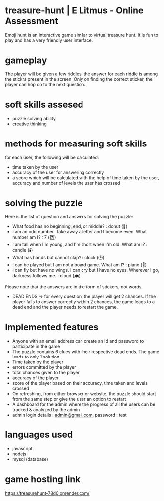 # treasure-hunt | E Litmus - Online Assessment
 
Emoji hunt is an interactive game similar to virtual treasure hunt.
It is fun to play and has a very friendly user interface.

# gameplay

The player will be given a few riddles, the answer for each riddle is among the stickrs present in the screen. Only on finding the correct sticker, the player can hop on to the next question. 

# soft skills assesed
* puzzle solving ability
* creative thinking

# methods for measuring soft skills
for each user, the following will be calculated:
* time taken by the user
* accuracy of the user for answering correctly
* a score which will be calculated with the help of time taken by the user, accuracy and number of levels the user has crossed

# solving the puzzle
Here is the list of question and answers for solving the puzzle:
* What food has no beginning, end, or middle? : donut (🥯)
* I am an odd number. Take away a letter and I become even. What number am I? : 7 (7️⃣)
* I am tall when I'm young, and I'm short when I'm old. What am I? : candle (🕯️)
* What has hands but cannot clap? : clock (🕒)
* I can be played but I am not a board game. What am I? : piano (🎹)
* I can fly but have no wings. I can cry but I have no eyes. Wherever I go, darkness follows me. : cloud (🌧️)

Please note that the answers are in the form of stickers, not words.

* DEAD ENDS -> for every question, the player will get 2 chances. If the player fails to answer correctly within 2 chances, the game leads to a dead end and the player needs to restart the game.

# Implemented features
* Anyone with an email address can create an Id and password to participate in the game
* The puzzle contains 6 clues with their respective dead ends. The game leads to only 1 solution.
* Time taken by the player
* errors committed by the player
* total chances given to the player
* accuracy of the player
* score of the player based on their accuracy, time taken and levels crossed
* On refreshing, from either browser or website, the puzzle should start from the same step or give the user an option to restart
* A dashboard for the admin where the progress of all the users can be tracked & analyzed by the admin
* admin login details : admin@gmail.com, password : test

# languages used
* javascript
* nodejs
* mysql (database)

# game hosting link
https://treasurehunt-78d0.onrender.com/


